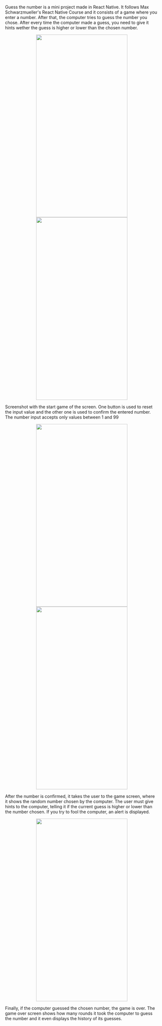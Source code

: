 Guess the number is a mini project made in React Native. It follows Max Schwarzmueller's React Native Course and it consists of a game where you enter a number.
After that, the computer tries to guess the number you chose. After every time the computer made a guess, you need to give it hints wether the guess is higher or lower than the chosen number.


<p align="center">
  <img src="https://github.com/Vladimir-Ciuculescu/guess-number/assets/97725392/a8b7a85f-b963-4b67-b98f-c7226a445d28" width="300" height="600" >
  <img src="https://github.com/Vladimir-Ciuculescu/guess-number/assets/97725392/60781ccb-f08d-4c61-9755-f7419dc82fe1" width="300" height="600">
 </p>

Screenshot with the start game of the screen. One button is used to reset the input value and the other one is used to confirm the entered number. The number input accepts only values between 1 and 99

<p align="center">
  <img src="https://github.com/Vladimir-Ciuculescu/guess-number/assets/97725392/4ac93399-6a57-4616-b18c-0f96823b8425" width="300" height="600" >
  <img src="https://github.com/Vladimir-Ciuculescu/guess-number/assets/97725392/657913ad-ccdb-491f-aa35-d6318ee08b00" width="300" height="600">
 </p>

After the number is confirmed, it takes the user to the game screen, where it shows the random number chosen by the computer. The user must give hints to the computer, telling it if the current guess is higher or lower than the number chosen. If you try to fool the computer, an alert is displayed. 

<p align="center">
 <img src="https://github.com/Vladimir-Ciuculescu/guess-number/assets/97725392/c0bcbf37-42c9-48bd-a354-ac2700fee7f0" width="300" height="600">
 </p>

Finally, if the computer guessed the chosen number, the game is over. The game over screen shows how many rounds it took the computer to guess the number and it even displays the history of its guesses.
